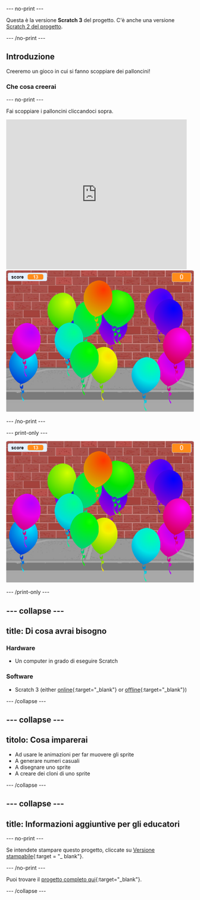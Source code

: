 --- no-print ---

Questa è la versione **Scratch 3** del progetto. C'è anche una versione [Scratch 2 del progetto](https://projects.raspberrypi.org/en/projects/balloons-scratch2).

--- /no-print ---

## Introduzione

Creeremo un gioco in cui si fanno scoppiare dei palloncini!


### Che cosa creerai

--- no-print ---

Fai scoppiare i palloncini cliccandoci sopra.

<div class="scratch-preview">
  <iframe allowtransparency="true" width="485" height="402" src="https://scratch.mit.edu/projects/embed/299206746/?autostart=false" frameborder="0" scrolling="no"></iframe>
  <img src="images/balloons-final.png">
</div>

--- /no-print ---

--- print-only ---

![progetto completo](images/balloons-final.png)

--- /print-only ---

--- collapse ---
---
title: Di cosa avrai bisogno
---

### Hardware

+ Un computer in grado di eseguire Scratch

### Software

+ Scratch 3 (either [online](http://rpf.io/scratchon){:target="_blank"} or [offline](http://rpf.io/scratchoff){:target="_blank"})

--- /collapse ---

--- collapse ---
---
titolo: Cosa imparerai
---

- Ad usare le animazioni per far muovere gli sprite
- A generare numeri casuali
- A disegnare uno sprite
- A creare dei cloni di uno sprite

--- /collapse ---

--- collapse ---
---
title: Informazioni aggiuntive per gli educatori
---

--- no-print ---

Se intendete stampare questo progetto, cliccate su [Versione stampabile](https://projects.raspberrypi.org/en/projects/balloons/print){:target = "_ blank"}.

--- /no-print ---

Puoi trovare il [progetto completo qui](http://rpf.io/p/en/balloons-get){:target="_blank"}.

--- /collapse ---

